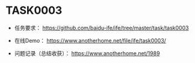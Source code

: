 # TASK0003

+ 任务要求： https://github.com/baidu-ife/ife/tree/master/task/task0003

+ 在线Demo： https://www.anotherhome.net/file/ife/task0003/

+ 问题记录（总结收获）： https://www.anotherhome.net/1989
